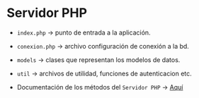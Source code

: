 # Servidor PHP

- `index.php` &rightarrow; punto de entrada a la aplicación.

- `conexion.php` &rightarrow; archivo configuración de conexión a la bd.

- `models` &rightarrow; clases que representan los modelos de datos.

- `util` &rightarrow; archivos de utilidad, funciones de autenticacion etc.
- Documentación de los métodos del ``Servidor PHP`` &rightarrow; [Aquí](https://docs.google.com/document/d/15xirvKsTvTRIrOnyu6J2p2J1VUhbQxrHXzpU8EtLHIU/edit?usp=sharing)
